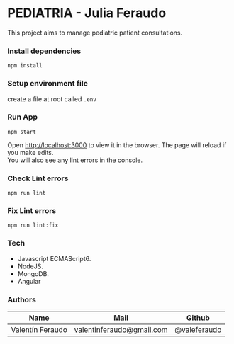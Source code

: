 # PEDIATRIA - Julia Feraudo

This project aims to manage pediatric patient consultations.


### Install dependencies

    npm install

### Setup environment file
create a file at root called `.env` 

### Run App
    npm start

Open [http://localhost:3000](http://localhost:3000) to view it in the browser.
The page will reload if you make edits.\
You will also see any lint errors in the console.


### Check Lint errors
    npm run lint

### Fix Lint errors
    npm run lint:fix

### Tech

- Javascript ECMAScript6.
- NodeJS.
- MongoDB.
- Angular

### Authors
| Name  | Mail | Github
| :-----: | :-----: | :-----: |
| Valentín Feraudo | valentinferaudo@gmail.com | [@valeferaudo](https://github.com/valeferaudo)